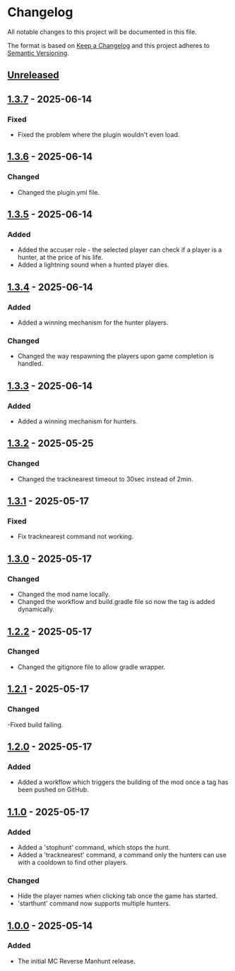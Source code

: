 # Changelog

All notable changes to this project will be documented in this file.

The format is based on [Keep a Changelog](http://keepachangelog.com/en/1.0.0/)
and this project adheres to [Semantic Versioning](http://semver.org/spec/v2.0.0.html).

## [Unreleased]

## [1.3.7] - 2025-06-14

### Fixed

- Fixed the problem where the plugin wouldn't even load.

## [1.3.6] - 2025-06-14

### Changed

- Changed the plugin.yml file.

## [1.3.5] - 2025-06-14

### Added

- Added the accuser role - the selected player can check if a player is a hunter, at the price of his life.
- Added a lightning sound when a hunted player dies.

## [1.3.4] - 2025-06-14

### Added

- Added a winning mechanism for the hunter players.

### Changed

- Changed the way respawning the players upon game completion is handled.

## [1.3.3] - 2025-06-14

### Added

- Added a winning mechanism for hunters.

## [1.3.2] - 2025-05-25

### Changed

- Changed the tracknearest timeout to 30sec instead of 2min.

## [1.3.1] - 2025-05-17

### Fixed

- Fix tracknearest command not working.

## [1.3.0] - 2025-05-17

### Changed

- Changed the mod name locally.
- Changed the workflow and build.gradle file so now the tag is added dynamically.

## [1.2.2] - 2025-05-17

### Changed

- Changed the gitignore file to allow gradle wrapper.

## [1.2.1] - 2025-05-17

### Changed

-Fixed build failing.

## [1.2.0] - 2025-05-17

### Added

- Added a workflow which triggers the building of the mod once a tag has been pushed on GitHub.

## [1.1.0] - 2025-05-17

### Added

- Added a 'stophunt' command, which stops the hunt.
- Added a 'tracknearest' command, a command only the hunters can use with a cooldown to find other players.

### Changed

- Hide the player names when clicking tab once the game has started.
- 'starthunt' command now supports multiple hunters.

## [1.0.0] - 2025-05-14

### Added

- The initial MC Reverse Manhunt release.

[unreleased]: https://github.com/stefanbogdanov2c/mc-manhunt/compare/v1.3.7...HEAD
[1.3.7]: https://github.com/stefanbogdanov2c/mc-manhunt/compare/v1.3.6...v1.3.7
[1.3.6]: https://github.com/stefanbogdanov2c/mc-manhunt/compare/v1.3.5...v1.3.6
[1.3.5]: https://github.com/stefanbogdanov2c/mc-manhunt/compare/v1.3.4...v1.3.5
[1.3.4]: https://github.com/stefanbogdanov2c/mc-manhunt/compare/v1.3.3...v1.3.4
[1.3.3]: https://github.com/stefanbogdanov2c/mc-manhunt/compare/v1.3.2...v1.3.3
[1.3.2]: https://github.com/stefanbogdanov2c/mc-manhunt/compare/v1.3.1...v1.3.2
[1.3.1]: https://github.com/stefanbogdanov2c/mc-manhunt/compare/v1.3.0...v1.3.1
[1.3.0]: https://github.com/stefanbogdanov2c/mc-manhunt/compare/v1.2.1...v1.3.0
[1.2.2]: https://github.com/stefanbogdanov2c/mc-manhunt/compare/v1.2.1...v1.2.2
[1.2.1]: https://github.com/stefanbogdanov2c/mc-manhunt/compare/v1.2.0...v1.2.1
[1.2.0]: https://github.com/stefanbogdanov2c/mc-manhunt/compare/v1.1.0...v1.2.0
[1.1.0]: https://github.com/stefanbogdanov2c/mc-manhunt/compare/v1.0.0...v1.1.0
[1.0.0]: https://github.com/stefanbogdanov2c/mc-manhunt/tree/v1.0.0